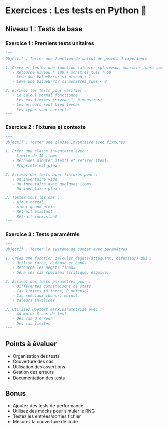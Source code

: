 # Exercices : Les tests en Python 🧪

## Niveau 1 : Tests de base

### Exercice 1 : Premiers tests unitaires

```python
"""
Objectif : Tester une fonction de calcul de points d'expérience

1. Créez et testez une fonction calculer_xp(niveau, monstres_tues) qui :
   - Retourne niveau * 100 + monstres_tues * 50
   - Lève une ValueError si niveau < 1
   - Lève une ValueError si monstres_tues < 0

2. Écrivez les tests pour vérifier :
   - Le calcul normal fonctionne
   - Les cas limites (niveau 1, 0 monstres)
   - Les erreurs sont bien levées
   - Les types sont corrects
"""
```

### Exercice 2 : Fixtures et contexte

```python
"""
Objectif : Tester une classe Inventaire avec fixtures

1. Créez une classe Inventaire avec :
   - Limite de 10 items
   - Méthodes ajouter_item() et retirer_item()
   - Propriété est_plein

2. Écrivez des tests avec fixtures pour :
   - Un inventaire vide
   - Un inventaire avec quelques items
   - Un inventaire plein

3. Testez tous les cas :
   - Ajout normal
   - Ajout quand plein
   - Retrait existant
   - Retrait inexistant
"""
```

### Exercice 3 : Tests paramétrés

```python
"""
Objectif : Tester le système de combat avec paramètres

1. Créez une fonction calculer_degats(attaquant, defenseur) qui :
   - Utilise force, defense et bonus
   - Retourne les dégâts finaux
   - Gère les cas spéciaux (critique, esquive)

2. Écrivez des tests paramétrés pour :
   - Différentes combinaisons de stats
   - Cas limites (0 force, 0 defense)
   - Cas spéciaux (bonus, malus)
   - Valeurs invalides

3. Utilisez @pytest.mark.parametrize avec :
   - Au moins 5 cas de test
   - Des cas d'erreur
   - Des cas limites
"""
```

## Points à évaluer

- Organisation des tests
- Couverture des cas
- Utilisation des assertions
- Gestion des erreurs
- Documentation des tests

## Bonus

- Ajoutez des tests de performance
- Utilisez des mocks pour simuler le RNG
- Testez les entrées/sorties fichier
- Mesurez la couverture de code
